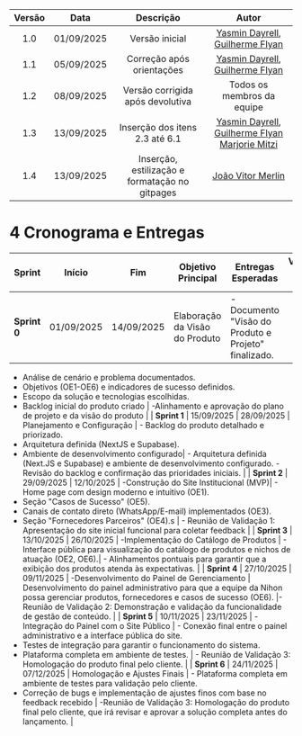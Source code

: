 | Versão | Data | Descrição  | Autor    |   
| :-----: | :----: | :----------: | :------------: |
| 1.0 | 01/09/2025 | Versão inicial | [Yasmin Dayrell](https://github.com/YasminDayrell), [Guilherme Flyan](https://github.com/GFlyan)|
| 1.1 | 05/09/2025 | Correção após orientações | [Yasmin Dayrell](https://github.com/YasminDayrell), [Guilherme Flyan](https://github.com/GFlyan)|
| 1.2 | 08/09/2025 | Versão corrigida após devolutiva | Todos os membros da equipe|
| 1.3 | 13/09/2025 | Inserção dos itens 2.3 até 6.1 | [Yasmin Dayrell](https://github.com/YasminDayrell), [Guilherme Flyan](https://github.com/GFlyan) [Marjorie Mitzi](https://github.com/Marjoriemitzi) |
| 1.4 | 13/09/2025 | Inserção, estilização e formatação no gitpages | [João Vitor Merlin](https://github.com/jvopBR) |

# 4 Cronograma e Entregas

| **Sprint** | **Início** | **Fim** | **Objetivo Principal** | **Entregas Esperadas** | **Validação do Cliente** |
|------------|------------|---------|-------------------------|-------------------------|---------------------------|
| **Sprint 0** | 01/09/2025 | 14/09/2025 | Elaboração da Visão do Produto | -Documento "Visão do Produto e Projeto" finalizado.
- Análise de cenário e problema documentados.
- Objetivos (OE1-OE6) e indicadores de sucesso definidos.
- Escopo da solução e tecnologias escolhidas.
- Backlog inicial do produto criado | -Alinhamento e aprovação do plano de projeto e da visão do produto |
| **Sprint 1** | 15/09/2025 | 28/09/2025 | Planejamento e Configuração | - Backlog do produto detalhado e priorizado.
- Arquitetura definida (NextJS e Supabase).
- Ambiente de desenvolvimento configurado| - Arquitetura definida (Next.JS e Supabase) e ambiente de desenvolvimento configurado.
-Revisão do backlog e confirmação das prioridades iniciais. |
| **Sprint 2** | 29/09/2025 | 12/10/2025 | -Construção do Site Institucional (MVP)| - Home page com design moderno e intuitivo (OE1).
- Seção "Casos de Sucesso" (OE5).
- Canais de contato direto (WhatsApp/E-mail) implementados (OE3).
- Seção "Fornecedores Parceiros" (OE4).s | - Reunião de Validação 1: Apresentação do site inicial funcional para coletar feedback |
| **Sprint 3** | 13/10/2025 | 26/10/2025 | -Implementação do Catálogo de Produtos | - Interface pública para visualização do catálogo de produtos e nichos de atuação (OE2, OE6).| - Alinhamentos pontuais para garantir que a exibição dos produtos atenda às expectativas. |
| **Sprint 4** | 27/10/2025 | 09/11/2025 | -Desenvolvimento do Painel de Gerenciamento | Desenvolvimento do painel administrativo para que a equipe da Nihon possa gerenciar produtos, fornecedores e casos de sucesso (OE6). |- Reunião de Validação 2: Demonstração e validação da funcionalidade de gestão de conteúdo. |
| **Sprint 5** | 10/11/2025 | 23/11/2025 | -Integração do Painel com o Site Público | - Conexão final entre o painel administrativo e a interface pública do site.
- Testes de integração para garantir o funcionamento do sistema. 
- Plataforma completa em ambiente de testes. | - Reunião de Validação 3: Homologação do produto final pelo cliente. |
| **Sprint 6** | 24/11/2025 | 07/12/2025 | Homologação e Ajustes Finais | - Plataforma completa em ambiente de testes para validação pelo cliente.
- Correção de bugs e implementação de ajustes finos com base no feedback recebido | -Reunião de Validação 3: Homologação do produto final pelo cliente, que irá revisar e aprovar a solução completa antes do lançamento. |


